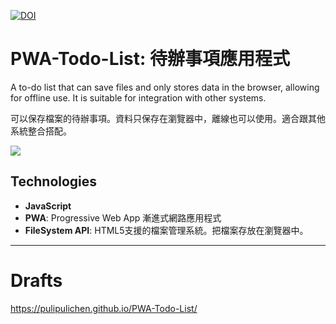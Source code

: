 [![DOI](https://zenodo.org/badge/581753750.svg)](https://zenodo.org/doi/10.5281/zenodo.11214044)

# PWA-Todo-List: 待辦事項應用程式

A to-do list that can save files and only stores data in the browser, allowing for offline use. It is suitable for integration with other systems.

可以保存檔案的待辦事項。資料只保存在瀏覽器中，離線也可以使用。適合跟其他系統整合搭配。

![](https://blogger.googleusercontent.com/img/a/AVvXsEhnIFJtKrd0QqrWc2KLgVcH9oIXVj00ZhHqj-eeBk4pkgKf7iDoCZsoXyPaz30H05wNzrfEjnrtjhq5AN2XxxvEqo_TO8zCljdGrxQtSYPW7arDmnMZdwuAyeITZtV_xdYgWZ-UrZwaDkKrebN5YJLtAp-dkYvPk03kBXavMzxpB6Z0bVoYM9KnYg)

## Technologies

- **JavaScript**
- **PWA**: Progressive Web App 漸進式網路應用程式
- **FileSystem API**: HTML5支援的檔案管理系統。把檔案存放在瀏覽器中。

----

# Drafts

https://pulipulichen.github.io/PWA-Todo-List/
